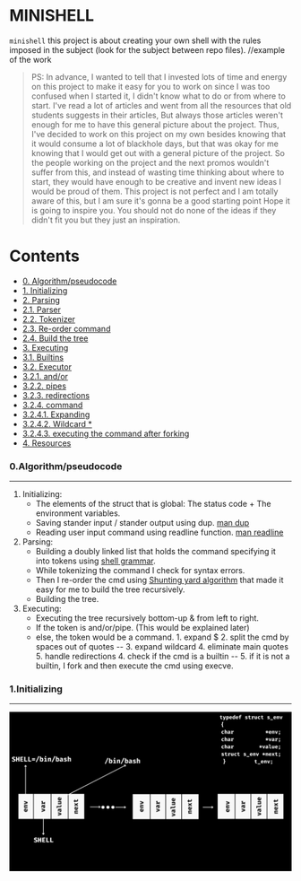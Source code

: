 # MINISHELL
`minishell` this project is about creating your own shell with the rules imposed in the subject (look for the subject between repo files).
//example of the work

> PS: In advance, I wanted to tell that I invested lots of time and energy on this project to make it easy for you to work on since I was 
> too confused when I started it, I didn't know what to do or from where to start. I've read a lot of articles and went from all the resources 
> that old students suggests in their articles, But always those articles weren't enough for me to have this general picture about the project.
> Thus, I've decided to work on this project on my own besides knowing that it would consume a lot of blackhole days, but that was okay 
> for me knowing that I would get out with a general picture of the project. So the people working on the project and the next promos wouldn't 
> suffer from this, and instead of wasting time thinking about where to start, they would have enough to be creative and invent new ideas
> I would be proud of them. This project is not perfect and I am totally aware of this, but I am sure it's gonna be a good starting point
> Hope it is going to inspire you. You should not do none of the ideas if they didn't fit you but they just an inspiration.

Contents
========

 * [0. Algorithm/pseudocode](#0.Algorithm/pseudocode)
 * [1. Initializing](#1.-Initializing)
 * [2. Parsing](#2.-Parsing)
 * [2.1. Parser](#2.1.-Parser)
 * [2.2. Tokenizer](#2.2.-Tokenizer)
 * [2.3. Re-order command](#2.3.-Re-order-command)
 * [2.4. Build the tree](#2.4.-Build-the-tree)
 * [3. Executing](#3.-Executing)
 * [3.1. Builtins](#3.1.-Builtins)
 * [3.2. Executor](#3.2.-Executor)
 * [3.2.1. and/or](#3.2.1.-and/or)
 * [3.2.2. pipes](#3.2.2.-pipes)
 * [3.2.3. redirections](#3.2.3-redirections)
 * [3.2.4. command](#3.2.4.-command)
 * [3.2.4.1. Expanding](#3.2.4.1.-Expanding)
 * [3.2.4.2. Wildcard *](#3.2.4.2.-Wildcard)
 * [3.2.4.3. executing the command after forking](#3.2.4.3.-execution)
 * [4. Resources](#4.-Resources)

### 0.Algorithm/pseudocode
---

1. Initializing: 
      - The elements of the struct that is global: The status code + The environment variables. 
      - Saving stander input / stander output using dup. [man dup](https://man7.org/linux/man-pages/man2/dup.2.html)
      - Reading user input command using readline function. [man readline](https://linux.die.net/man/3/readline)
2. Parsing:
      - Building a doubly linked list that holds the command specifying it into tokens using [shell grammar](https://cs61.seas.harvard.edu/site/2019/Section7/).
      - While tokenizing the command I check for syntax errors.
      - Then I re-order the cmd using [Shunting yard algorithm](https://en.wikipedia.org/wiki/Shunting_yard_algorithm) that made it easy for me to build the tree recursively.
      - Building the tree.
3. Executing:
      - Executing the tree recursively bottom-up & from left to right.
      - If the token is and/or/pipe. (This would be explained later)
      - else, the token would be a command. 1. expand $ 2. split the cmd by spaces out of quotes
        -- 3. expand wildcard 4. eliminate main quotes 5. handle redirections 4. check if the cmd is a builtin 
        -- 5. if it is not a builtin, I fork and then execute the cmd using execve.

### 1.Initializing
---

![](png)






































